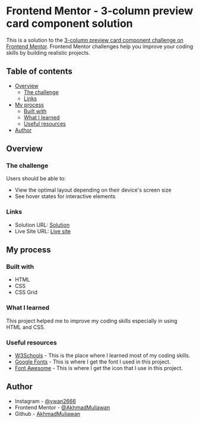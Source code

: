 # Frontend Mentor - 3-column preview card component solution

This is a solution to the [3-column preview card component challenge on Frontend Mentor](https://www.frontendmentor.io/challenges/3column-preview-card-component-pH92eAR2-). Frontend Mentor challenges help you improve your coding skills by building realistic projects. 

## Table of contents

- [Overview](#overview)
  - [The challenge](#the-challenge)
  - [Links](#links)
- [My process](#my-process)
  - [Built with](#built-with)
  - [What I learned](#what-i-learned)
  - [Useful resources](#useful-resources)
- [Author](#author)

## Overview

### The challenge

Users should be able to:

- View the optimal layout depending on their device's screen size
- See hover states for interactive elements

### Links

- Solution URL: [Solution](https://your-solution-url.com)
- Live Site URL: [Live site](https://your-live-site-url.com)

## My process

### Built with

- HTML
- CSS
- CSS Grid

### What I learned

This project helped me to improve my coding skills especially in using HTML and CSS.

### Useful resources

- [W3Schools](https://www.w3schools.com/) - This is the place where I learned most of my coding skills.
- [Google Fonts](https://fonts.google.com/) - This is where I get the font I used in this project.
- [Font Awesome](https://fontawesome.com/) - This is where I get the icon that I use in this project.

## Author

- Instagram - [@ywan2666](https://www.instagram.com/ywan2666/)
- Frontend Mentor - [@AkhmadMuliawan](https://www.frontendmentor.io/profile/AkhmadMuliawan)
- Github - [AkhmadMuliawan](https://github.com/AkhmadMuliawan)
